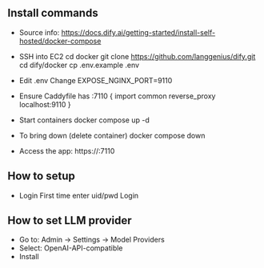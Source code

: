


## Install commands
- Source info: https://docs.dify.ai/getting-started/install-self-hosted/docker-compose
- SSH into EC2
cd docker
git clone https://github.com/langgenius/dify.git
cd dify/docker
cp .env.example .env

- Edit .env
Change EXPOSE_NGINX_PORT=9110

- Ensure Caddyfile has
:7110 {
    import common
    reverse_proxy localhost:9110
}

- Start containers
docker compose up -d

- To bring down (delete container)
docker compose down

- Access the app:
https://<url>:7110

## How to setup
- Login
First time enter uid/pwd
Login

## How to set LLM provider
- Go to: Admin -> Settings -> Model Providers
- Select: OpenAI-API-compatible
- Install 

